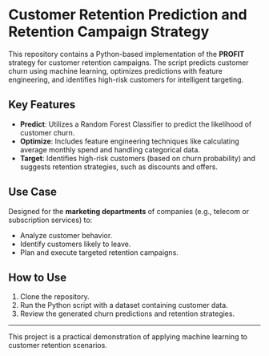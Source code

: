 # Customer Retention Prediction and Retention Campaign Strategy

This repository contains a Python-based implementation of the **PROFIT** strategy for customer retention campaigns. The script predicts customer churn using machine learning, optimizes predictions with feature engineering, and identifies high-risk customers for intelligent targeting.

## Key Features

- **Predict**: Utilizes a Random Forest Classifier to predict the likelihood of customer churn.
- **Optimize**: Includes feature engineering techniques like calculating average monthly spend and handling categorical data.
- **Target**: Identifies high-risk customers (based on churn probability) and suggests retention strategies, such as discounts and offers.

## Use Case

Designed for the **marketing departments** of companies (e.g., telecom or subscription services) to:
- Analyze customer behavior.
- Identify customers likely to leave.
- Plan and execute targeted retention campaigns.

## How to Use

1. Clone the repository.
2. Run the Python script with a dataset containing customer data.
3. Review the generated churn predictions and retention strategies.

---

This project is a practical demonstration of applying machine learning to customer retention scenarios.

